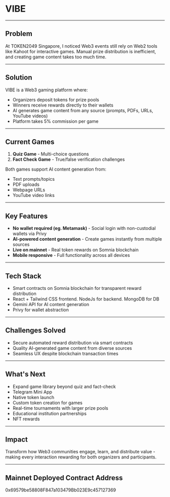 # VIBE

---

## Problem

At TOKEN2049 Singapore, I noticed Web3 events still rely on Web2 tools like Kahoot for interactive games. Manual prize distribution is inefficient, and creating game content takes too much time.

---

## Solution

VIBE is a Web3 gaming platform where:

- Organizers deposit tokens for prize pools
- Winners receive rewards directly to their wallets
- AI generates game content from any source (prompts, PDFs, URLs, YouTube videos)
- Platform takes 5% commission per game

---

## Current Games

1. **Quiz Game** - Multi-choice questions
2. **Fact Check Game** - True/false verification challenges

Both games support AI content generation from:

- Text prompts/topics
- PDF uploads
- Webpage URLs
- YouTube video links

---

## Key Features

- **No wallet required (eg. Metamask)** - Social login with non-custodial wallets via Privy
- **AI-powered content generation** - Create games instantly from multiple sources
- **Live on mainnet** - Real token rewards on Somnia blockchain
- **Mobile responsive** - Full functionality across all devices

---

## Tech Stack

- Smart contracts on Somnia blockchain for transparent reward distribution
- React + Tailwind CSS frontend. NodeJs for backend. MongoDB for DB
- Gemini API for AI content generation
- Privy for wallet abstraction

---

## Challenges Solved

- Secure automated reward distribution via smart contracts
- Quality AI-generated game content from diverse sources
- Seamless UX despite blockchain transaction times

---

## What's Next

- Expand game library beyond quiz and fact-check
- Telegram Mini App
- Native token launch
- Custom token creation for games
- Real-time tournaments with larger prize pools
- Educational institution partnerships
- NFT rewards

---

## Impact

Transform how Web3 communities engage, learn, and distribute value - making every interaction rewarding for both organizers and participants.

---

## Mainnet Deployed Contract Address

0x69579be58808F847a103479Bb023E9c457127369